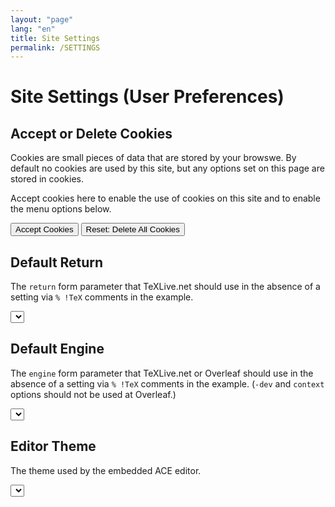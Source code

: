 ```yaml
---
layout: "page"
lang: "en"
title: Site Settings
permalink: /SETTINGS
---
```

# Site Settings (User Preferences)

## Accept or Delete Cookies

Cookies are small pieces of data that are stored by your browswe.
By default no cookies are used by this site, but any options set on
this page are stored in cookies.

Accept cookies here to enable the use of cookies on this site and to
enable the menu options below.


<input id="accept" type="button" value="Accept Cookies" onclick="rlAllowCookies()">
<input id="delete" type="button" value="Reset: Delete All Cookies" onclick="rlDeleteCookies()">
<script>
  document.getElementById("accept").disabled=rlallowcookies;
  document.getElementById("delete").disabled=!rlallowcookies;
</script>


## Default Return
The `return` form parameter that TeXLive.net should use in the absence of a setting via `% !TeX` comments in the example.


<!-- {% raw %} -->
<select id="returnsel"></select>

<script>
  var returnsel=document.getElementById('returnsel');
  returnsel.disabled=!rlallowcookies;
	var returns=[
	["PDF",
		["PDF.js", "PDF"]],
    ["HTML",
	 ["make4ht"]],
    ["Text",
      ["log"]]
   ];
  var sel="";
  for (let g=0;g<returns.length;g++) {
      sel=sel+"<optgroup label=\"" + returns[g][0] + "\">" ;
      var values=returns[g][1];
      for(let i = 0; i < values.length; i++) {
	  var v=values[i].toLowerCase().replace(/[.]/g,'');
          sel=sel+"<option value=\"" + v + "\"" +
	      (v==rldefaultreturn ? " selected>" : ">") +
	      values[i] + "</option>";
      }
      sel=sel+"</optgroup>";
  }
  returnsel.innerHTML=sel;
  returnsel.addEventListener('change', function() {
      createCookie('runlatex-return',enginesel.options[returnsel.selectedIndex].value,100);
  });
</script>
<!-- {% endraw %} -->



## Default Engine
The `engine` form parameter that TeXLive.net or Overleaf should use in the absence of a setting via `% !TeX` comments in the example. (`-dev` and `context` options should not be used at Overleaf.)



<!-- {% raw %} -->
<select id="engine"></select>

<script>
  var enginesel=document.getElementById('engine');
  enginesel.disabled=!rlallowcookies;
	var engines=[
	["LaTeX",
		["pdfLaTeX", "pdfLaTeX-dev", "LaTeX", "LaTeX-dev",
		 "LuaLaTeX", "LuaLaTeX-dev", "XeLaTeX", "XeLaTeX-dev",
         "pLaTeX", "pLaTeX-dev", "upLaTeX", "upLaTeX-dev"]],
    ["Plain TeX",
	 ["pdftex", "tex", "luatex", "xetex", "ptex", "uptex"]],
    ["ConTeXt",
      ["ConTeXt"]]
   ];
  var sel="";
  for (let g=0;g<engines.length;g++) {
      sel=sel+"<optgroup label=\"" + engines[g][0] + "\">" ;
      var values=engines[g][1];
      for(let i = 0; i < values.length; i++) {
	  var v=values[i].toLowerCase();
          sel=sel+"<option value=\"" + v + "\"" +
	      (v==rldefaultengine ? " selected>" : ">") +
	      values[i] + "</option>";
      }
      sel=sel+"</optgroup>";
  }
  enginesel.innerHTML=sel;
  enginesel.addEventListener('change', function() {
      createCookie('runlatex-engine',enginesel.options[enginesel.selectedIndex].value,100);
  });
</script>
<!-- {% endraw %} -->


## Editor Theme
The theme used by the embedded ACE editor.

<!-- {% raw %} -->
<select id="ace-theme"></select>

<script>
  var themesel=document.getElementById('ace-theme');
  themesel.disabled=!rlallowcookies;
  var themes=[
      ["Bright",
       ['Chrome', 'Clouds', 'Crimson Editor', 'Dawn', 'Dreamweaver', 'Eclipse', 'GitHub', 'IPlastic', 
	     'Solarized Light', 'TextMate', 'Tomorrow', 'Xcode', 'Kuroir', 'KatzenMilch', 'SQL Server']],
      ["Dark",
       ['Ambiance', 'Chaos', 'Clouds Midnight', 'Dracula', 'Cobalt', 'Gruvbox', 'Green on Black',
	    'idle Fingers', 'krTheme', 'Merbivore', 'Merbivore Soft', 'Mono Industrial', 'Monokai',
		'Nord Dark', 'Pastel on dark', 'Solarized Dark', 'Terminal', 'Tomorrow Night', 'Tomorrow Night Blue',
		'Tomorrow Night Bright', 'Tomorrow Night 80s', 'Twilight', 'Vibrant Ink']]
      ];
  var sel="";
  for (let g=0;g<themes.length;g++) {
      sel=sel+"<optgroup label=\"" + themes[g][0] + "\">" ;
      var values=themes[g][1];
      for(let i = 0; i < values.length; i++) {
	  var v="ace/theme/" + values[i].toLowerCase().replace(/ /g,'_');
          sel=sel+"<option value=\"" + v + "\"" +
	      (v==rlacetheme ? " selected>" : ">") +
	      values[i] + "</option>";
      }
      sel=sel+"</optgroup>";
  }
  themesel.innerHTML=sel;
  themesel.addEventListener('change', function() {
      createCookie('runlatex-acetheme',themesel.options[themesel.selectedIndex].value,100);
  });
</script>
<!-- {% endraw %} -->
